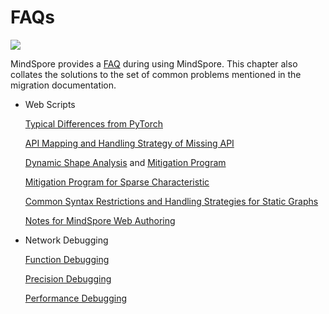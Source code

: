 # FAQs

<a href="https://gitee.com/mindspore/docs/blob/r2.0.0-alpha/docs/mindspore/source_en/migration_guide/faq.md" target="_blank"><img src="https://mindspore-website.obs.cn-north-4.myhuaweicloud.com/website-images/r2.0.0-alpha/resource/_static/logo_source_en.png"></a>

MindSpore provides a [FAQ](https://mindspore.cn/docs/en/r2.0.0-alpha/faq/installation.html) during using MindSpore. This chapter also collates the solutions to the set of common problems mentioned in the migration documentation.

- Web Scripts

    [Typical Differences from PyTorch](https://www.mindspore.cn/docs/en/r2.0.0-alpha/migration_guide/typical_api_comparision.html)

    [API Mapping and Handling Strategy of Missing API](https://www.mindspore.cn/docs/en/r2.0.0-alpha/migration_guide/analysis_and_preparation.html#analyzing-api-compliance)

    [Dynamic Shape Analysis](https://www.mindspore.cn/docs/en/r2.0.0-alpha/migration_guide/analysis_and_preparation.html#dynamic-shape) and [Mitigation Program](https://www.mindspore.cn/docs/en/r2.0.0-alpha/migration_guide/model_development/model_and_loss.html#dynamic-shape-workarounds)

    [Mitigation Program for Sparse Characteristic](https://www.mindspore.cn/docs/en/r2.0.0-alpha/migration_guide/analysis_and_preparation.html#sparsity)

    [Common Syntax Restrictions and Handling Strategies for Static Graphs](https://www.mindspore.cn/docs/en/r2.0.0-alpha/migration_guide/model_development/model_and_loss.html#common-restrictions)

    [Notes for MindSpore Web Authoring](https://www.mindspore.cn/docs/en/r2.0.0-alpha/migration_guide/model_development/model_development.html#considerations-for-mindspore-network-authoring)

- Network Debugging

    [Function Debugging](https://www.mindspore.cn/docs/en/r2.0.0-alpha/migration_guide/debug_and_tune.html#function-debugging)

    [Precision Debugging](https://www.mindspore.cn/docs/en/r2.0.0-alpha/migration_guide/debug_and_tune.html#accuracy-debugging)

    [Performance Debugging](https://www.mindspore.cn/docs/en/r2.0.0-alpha/migration_guide/debug_and_tune.html#performance-tuning)
